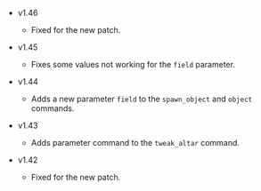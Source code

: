 - v1.46
  - Fixed for the new patch.

- v1.45
  - Fixes some values not working for the `field` parameter.

- v1.44
  - Adds a new parameter `field` to the `spawn_object` and `object` commands.

- v1.43
  - Adds parameter command to the `tweak_altar` command.

- v1.42
  - Fixed for the new patch.
